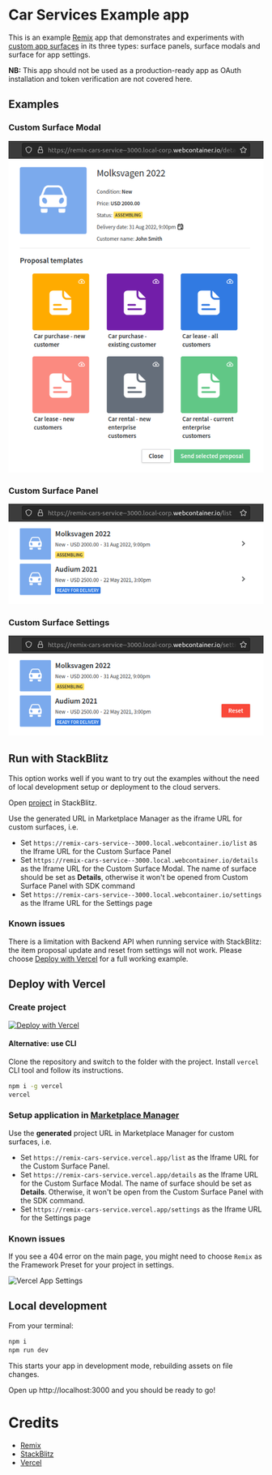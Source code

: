 # Car Services Example app

This is an example [Remix](https://remix.run) app that demonstrates and experiments with [custom app surfaces](https://pipedrive.readme.io/docs/custom-app-surfaces) in its three types: surface panels, surface modals and surface for app settings.

**NB:** This app should not be used as a production-ready app as OAuth installation and token verification are not covered here. 

## Examples

### Custom Surface Modal

![Custom Surface Modal](public/demo/details.png)

### Custom Surface Panel

![Custom Surface Panel](public/demo/list.png)

### Custom Surface Settings

![Custom Surface Settings](public/demo/settings.png)

## Run with StackBlitz

This option works well if you want to try out the examples without the need of local development setup or deployment to the cloud servers.

Open [project](https://stackblitz.com/edit/remix-cars-service) in StackBlitz.

Use the generated URL in Marketplace Manager as the iframe URL for custom surfaces, i.e. 
- Set `https://remix-cars-service--3000.local.webcontainer.io/list` as the Iframe URL for the Custom Surface Panel
- Set `https://remix-cars-service--3000.local.webcontainer.io/details` as the Iframe URL for the Custom Surface Modal. The name of surface should be set as **Details**, otherwise it won't be opened from Custom Surface Panel with SDK command
- Set `https://remix-cars-service--3000.local.webcontainer.io/settings` as the Iframe URL for the Settings page

### Known issues

There is a limitation with Backend API when running service with StackBlitz: the item proposal update and reset from settings will not work. Please choose [Deploy with Vercel](#deploy-with-vercel) for a full working example. 

## Deploy with Vercel<a id="deploy-with-vercel"></a>

### Create project

[![Deploy with Vercel](https://vercel.com/button)](https://vercel.com/new/clone?repository-url=https%3A%2F%2Fgithub.com%2Fpipedrive%2Fexample-apps%2Ftree%2Fmaster%2Fapps%2Fremix-cars-service)

#### Alternative: use CLI

Clone the repository and switch to the folder with the project. Install `vercel` CLI tool and follow its instructions. 

```sh
npm i -g vercel
vercel
```

### Setup application in [Marketplace Manager](https://pipedrive.readme.io/docs/marketplace-manager)

Use the **generated** project URL in Marketplace Manager for custom surfaces, i.e.
- Set `https://remix-cars-service.vercel.app/list` as the Iframe URL for the Custom Surface Panel.
- Set `https://remix-cars-service.vercel.app/details` as the Iframe URL for the Custom Surface Modal. The name of surface should be set as **Details**. Otherwise, it won't be open from the Custom Surface Panel with the SDK command.
- Set `https://remix-cars-service.vercel.app/settings` as the Iframe URL for the Settings page

### Known issues

If you see a 404 error on the main page, you might need to choose `Remix` as the Framework Preset for your project in settings.

![Vercel App Settings](public/demo/vercel-framework-preset.png)

## Local development

From your terminal:

```sh
npm i
npm run dev
```

This starts your app in development mode, rebuilding assets on file changes.

Open up http://localhost:3000 and you should be ready to go!

# Credits

- [Remix](https://remix.run/)
- [StackBlitz](https://stackblitz.com/)
- [Vercel](https://vercel.com/)
